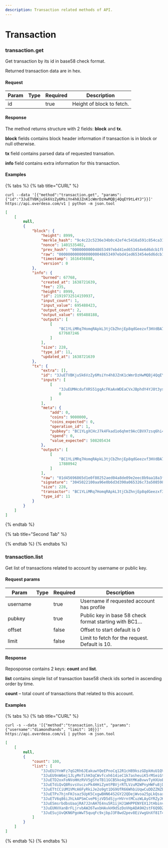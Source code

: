 ```yaml
---
description: Transaction related methods of API.
---
```


# Transaction

### transaction.get

Get transaction by its id in base58 check format.

Returned transaction data are in hex.

#### Request

<table><thead><tr><th>Param</th><th data-type="select">Type</th><th data-type="checkbox">Required</th><th>Description</th></tr></thead><tbody><tr><td>id</td><td></td><td>true</td><td>Height of block to fetch. </td></tr></tbody></table>

#### Response

The method returns structure with 2 fields: **block** and **tx**.&#x20;

**block** fields contains block header information if transaction is in block or null otherwise.&#x20;

**tx** field contains parsed data of requested transation.

**info** field contains extra information for this transaction.

#### Examples

{% tabs %}
{% tab title="CURL" %}
```shell
curl --data '[{"method":"transaction.get", "params": {"id":"3JuETVBKjuSk6VzZy6MsiYn4h8JZnK1cWmrDzHwMQBj4QqEY9tL4YJ"}}]' https://api.overdeso.com/v1 | python -m json.tool
```

```json
[
    [
        null,
        {
            "block": {
                "height": 8999,
                "merkle_hash": "9c4c22c5236e34b0c42ef4c5416a591c854ca3187de39d73a32ff79f0b35a9e8",
                "nonce": 1401535402,
                "prev_hash": "000000000048653497ebd41ed653454e6d6dcb1fbb624995db35902eeeb65a18",
                "raw": "00000000000000000048653497ebd41ed653454e6d6dcb1fbb624995db35902eeeb65a189c4c22c5236e34b0c42ef4c5416a591c854ca3187de39d73a32ff79f0b35a9e8b82c596027230000aabb8953",
                "timestamp": 1616456888,
                "version": 0
            },
            "info": {
                "burned": 67768,
                "created_at": 1638721639,
                "fee": 235,
                "height": 8999,
                "id": 21919732514159937,
                "input_count": 1,
                "input_value": 695488423,
                "output_count": 2,
                "output_value": 695488188,
                "outputs": [
                    [
                        "BC1YLiMRq7HomqRApkL3tjCbZhnjEp8qdGeezxf3HVdBA7kBJM8KtzK",
                        677607246
                    ]
                ],
                "size": 228,
                "type_id": 11,
                "updated_at": 1638721639
            },
            "tx": {
                "extra": [],
                "id": "3JuETVBKjuSk6VzZy6MsiYn4h8JZnK1cWmrDzHwMQBj4QqEY9tL4YJ",
                "inputs": [
                    [
                        "3JuEUMHcdufXRS51gqAcFKaAxWDEaCVxJBphdY4YJ8t3ysUZ4FKNyy",
                        0
                    ]
                ],
                "meta": {
                    "add": 0,
                    "coins": 9000000,
                    "coins_expected": 0,
                    "operation_id": 1,
                    "pubkey": "BC1YLgXCHcJ7k4Fkad1o6qhmt9AcCBVX7zsq6hi4T13tBmgbne2873b",
                    "spend": 0,
                    "value_expected": 508205434
                },
                "outputs": [
                    [
                        "BC1YLiMRq7HomqRApkL3tjCbZhnjEp8qdGeezxf3HVdBA7kBJM8KtzK",
                        17880942
                    ]
                ],
                "raw": "01d45696865d1e0f80252aed04a8de09e2eec8b9aa18a3f5b9287ed0522a41362d0001036136977d43e271c2cedc137d00e6be7f47c6f5916a2025a7841dace59fb53473eeaec3080b2f21026fff411f5563795aa4df7b112457a7c959b45313c45d8ca9fd64344781f682f80100c0a8a50400fab2aaf2010021036136977d43e271c2cedc137d00e6be7f47c6f5916a2025a7841dace59fb5347300473045022100aa96e0b6d3d390a065326c73a5085988b3250e459fb6f1af86f27c50ff76b3b602207b078fb977a7c0dbf589cc92e780b1ab3b4a81175fa2ebef6a1711a7da1581a4",
                "signature": "3045022100aa96e0b6d3d390a065326c73a5085988b3250e459fb6f1af86f27c50ff76b3b602207b078fb977a7c0dbf589cc92e780b1ab3b4a81175fa2ebef6a1711a7da1581a4",
                "size": 228,
                "transactor": "BC1YLiMRq7HomqRApkL3tjCbZhnjEp8qdGeezxf3HVdBA7kBJM8KtzK",
                "type_id": 11
            }
        }
    ]
]
```
{% endtab %}

{% tab title="Second Tab" %}

{% endtab %}
{% endtabs %}

### transaction.list

Get list of transactions related to account by username or public key.

#### Request params

<table><thead><tr><th>Param</th><th data-type="select">Type</th><th data-type="checkbox">Required</th><th>Description</th></tr></thead><tbody><tr><td>username</td><td></td><td>true</td><td>Username if requested account has profile</td></tr><tr><td>pubkey</td><td></td><td>true</td><td>Public key in base 58 check format starting with BC1…</td></tr><tr><td>offset</td><td></td><td>false</td><td>Offset to start default is 0</td></tr><tr><td>limit</td><td></td><td>false</td><td>Limit to fetch for the request. Default is 10.</td></tr></tbody></table>

#### Response

Reposponse contains 2 keys: **count** and **list**.&#x20;

**list** contains simple list of transaction base58 check ids sorted in ascending order by time.

**count** – total count of transactions that related to this account.

#### Examples

{% tabs %}
{% tab title="CURL" %}
```shell
curl -s --data '[{"method":"transaction.list", "params": {"username":"diamondhands", "limit": 10}}]' https://api.overdeso.com/v1 | python -m json.tool
```

```json
[
    [
        null,
        {
            "count": 100,
            "list": [
                "3JuEUJYnWFz7qG2Rh6JEakuwYQeEPnoCq12R1cH89kszGDpkHuU1QV",
                "3JuEU9nW6mj1JLyMnTihH3qCWvfcxh614ieC1k7asheuiK5rMSeiGt",
                "3JuETD2oxFoNVoHHzRVV5gSYeTB11GCB5ko4g3NtMKaBvwvTyHXUoE",
                "3JuETdiQvQ8RsvsVuczvPk4HHiZymtPBVjrRTLVzuM2WPnyHWFu8jD",
                "3JuETtCCiUM1VMcA6FyRkiJe2o9gt1DG9UfR66WhbiUqwCuDDZZNZb",
                "3JuETPx7hjnFHJsaz5UpK5CxgwBHN64S2GY22QDejWvoa25pLkQsax",
                "3JuETV6q86iJhLkAPSmCveP6jzVD5dSjyrHVrntMCuzWLAyGYRZyJK",
                "3JuESmsrbdbsUaajRA7J2nAH7E4nu5R1ijHJ1WHPPENYEX1JtHbinv",
                "3JuEUNVXanBrFLjrvbAW26TwxbHAvkH9dSzDoVHpADA9H2stF6Q9DZ",
                "3JuESujUvQKN6PgoWwT5quqFc9xjbpJ3F8wd2pev8EiVwgUnXf81T4"
            ]
        }
    ]
]
```
{% endtab %}
{% endtabs %}

